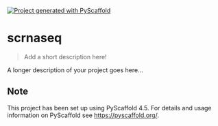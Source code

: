 <!-- These are examples of badges you might want to add to your README:
     please update the URLs accordingly

[![Built Status](https://api.cirrus-ci.com/github/<USER>/scrnaseq.svg?branch=main)](https://cirrus-ci.com/github/<USER>/scrnaseq)
[![ReadTheDocs](https://readthedocs.org/projects/scrnaseq/badge/?version=latest)](https://scrnaseq.readthedocs.io/en/stable/)
[![Coveralls](https://img.shields.io/coveralls/github/<USER>/scrnaseq/main.svg)](https://coveralls.io/r/<USER>/scrnaseq)
[![PyPI-Server](https://img.shields.io/pypi/v/scrnaseq.svg)](https://pypi.org/project/scrnaseq/)
[![Conda-Forge](https://img.shields.io/conda/vn/conda-forge/scrnaseq.svg)](https://anaconda.org/conda-forge/scrnaseq)
[![Monthly Downloads](https://pepy.tech/badge/scrnaseq/month)](https://pepy.tech/project/scrnaseq)
[![Twitter](https://img.shields.io/twitter/url/http/shields.io.svg?style=social&label=Twitter)](https://twitter.com/scrnaseq)
-->

[![Project generated with PyScaffold](https://img.shields.io/badge/-PyScaffold-005CA0?logo=pyscaffold)](https://pyscaffold.org/)

# scrnaseq

> Add a short description here!

A longer description of your project goes here...


<!-- pyscaffold-notes -->

## Note

This project has been set up using PyScaffold 4.5. For details and usage
information on PyScaffold see https://pyscaffold.org/.
